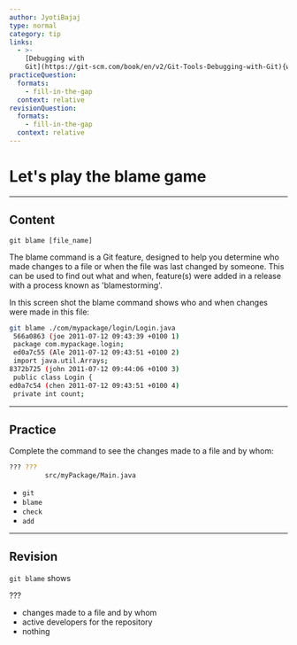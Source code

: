```yaml
---
author: JyotiBajaj
type: normal
category: tip
links:
  - >-
    [Debugging with
    Git](https://git-scm.com/book/en/v2/Git-Tools-Debugging-with-Git){website}
practiceQuestion:
  formats:
    - fill-in-the-gap
  context: relative
revisionQuestion:
  formats:
    - fill-in-the-gap
  context: relative
---
```


# Let's play the blame game


---

## Content

```plain-text
git blame [file_name]

```

The blame command is a Git feature, designed to help you determine who made changes to a file or when the file was last changed by someone. This can be used to find out what and when, feature(s) were added in a release with a process known as 'blamestorming'.

In this screen shot the blame command shows who and when changes were made in this file:

```bash
git blame ./com/mypackage/login/Login.java
 566a0863 (joe 2011-07-12 09:43:39 +0100 1)
 package com.mypackage.login;
 ed0a7c55 (Ale 2011-07-12 09:43:51 +0100 2)
 import java.util.Arrays;
8372b725 (john 2011-07-12 09:44:06 +0100 3) 
 public class Login {
ed0a7c54 (chen 2011-07-12 09:43:51 +0100 4)
 private int count;

```


---

## Practice

Complete the command to see the changes made to a file and by whom:

```bash
??? ??? 
         src/myPackage/Main.java
```

- `git`
- `blame`
- `check`
- `add`


---

## Revision

`git blame` shows

 ???

- changes made to a file and by whom
- active developers for the repository
- nothing

